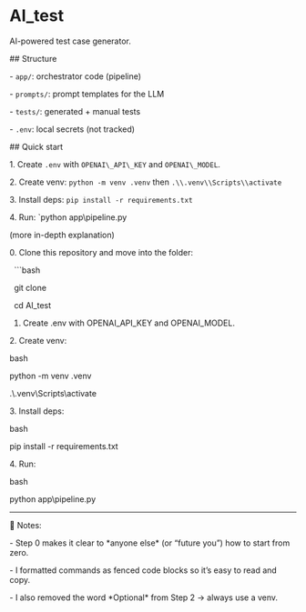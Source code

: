 # AI\_test

AI-powered test case generator.



\## Structure

\- `app/`: orchestrator code (pipeline)

\- `prompts/`: prompt templates for the LLM

\- `tests/`: generated + manual tests

\- `.env`: local secrets (not tracked)



\## Quick start 



1\. Create `.env` with `OPENAI\_API\_KEY` and `OPENAI\_MODEL`.

2\. Create venv: `python -m venv .venv` then `.\\.venv\\Scripts\\activate`

3\. Install deps: `pip install -r requirements.txt`

4\. Run: `python app\\pipeline.py









(more in-depth explanation)

0\. Clone this repository and move into the folder:

&nbsp;  ```bash

&nbsp;  git clone <your-repo-url>

&nbsp;  cd AI\_test



1. Create .env with OPENAI\_API\_KEY and OPENAI\_MODEL.



2\. Create venv:



bash



python -m venv .venv

.\\.venv\\Scripts\\activate



3\. Install deps:



bash



pip install -r requirements.txt



4\. Run:



bash



python app\\pipeline.py



---



🔑 Notes:

\- Step 0 makes it clear to \*anyone else\* (or “future you”) how to start from zero.  

\- I formatted commands as fenced code blocks so it’s easy to read and copy.  

\- I also removed the word \*Optional\* from Step 2 → always use a venv.  

